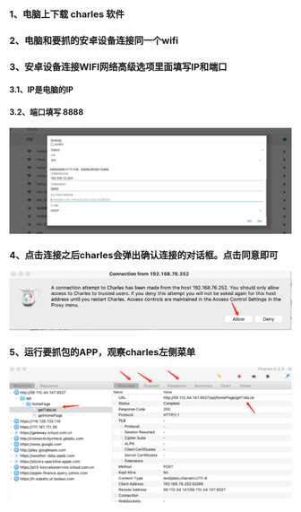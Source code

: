 ### 1、电脑上下载 charles 软件



### 2、电脑和要抓的安卓设备连接同一个wifi



### 3、安卓设备连接WIFI网络高级选项里面填写IP和端口

#### 3.1、IP是电脑的IP

#### 3.2、端口填写 8888

![p1](抓包.assets/p1.png)



### 4、点击连接之后charles会弹出确认连接的对话框。点击同意即可

![p2](抓包.assets/p2.jpg)



### 5、运行要抓包的APP，观察charles左侧菜单

![p3](抓包.assets/p3-9382852.png)

